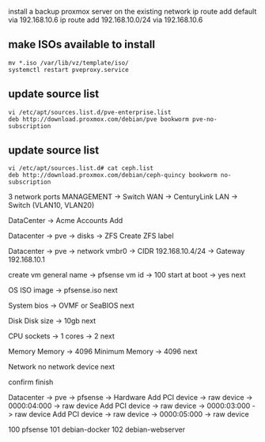 install a backup proxmox server on the existing network
ip route add default via 192.168.10.6
ip route add 192.168.10.0/24 via 192.168.10.6

## make ISOs available to install
```
mv *.iso /var/lib/vz/template/iso/
systemctl restart pveproxy.service
```

## update source list
```
vi /etc/apt/sources.list.d/pve-enterprise.list
deb http://download.proxmox.com/debian/pve bookworm pve-no-subscription
```

## update source list
```
vi /etc/apt/sources.list.d# cat ceph.list
deb http://download.proxmox.com/debian/ceph-quincy bookworm no-subscription
```

3 network ports
MANAGEMENT -> Switch
WAN -> CenturyLink
LAN -> Switch (VLAN10, VLAN20)


DataCenter -> Acme
Accounts Add


Datacenter -> pve -> disks -> ZFS
Create ZFS
label

Datacenter -> pve -> network
vmbr0 -> CIDR 192.168.10.4/24 -> Gateway 192.168.10.1

create vm
general
name -> pfsense
vm id -> 100
start at boot -> yes
next

OS
ISO image -> pfsense.iso
next

System
bios -> OVMF or SeaBIOS
next

Disk
Disk size -> 10gb
next

CPU
sockets -> 1
cores -> 2
next

Memory
Memory -> 4096
Minimum Memory -> 4096
next

Network
no network device
next

confirm
finish

Datacenter -> pve -> pfsense -> Hardware
Add PCI device -> raw device -> 0000:04:000 -> raw device
Add PCI device -> raw device -> 0000:03:000 -> raw device
Add PCI device -> raw device -> 0000:05:000 -> raw device

100 pfsense
101 debian-docker
102 debian-webserver
